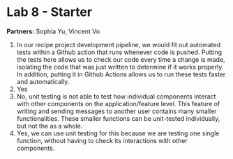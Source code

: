 # Lab 8 - Starter

**Partners:** Sophia Yu, Vincent Vo

1. In our recipe project development pipeline, we would fit out automated tests within a Github action that runs whenever code is pushed. Putting the tests here allows us to check our code every time a change is made, isolating the code that was just written to determine if it works properly. In addition, putting it in Github Actions allows us to run these tests faster and automatically.
2. Yes
3. No, unit testing is not able to test how individual components interact with other components on the application/feature level. This feature of writing and sending messages to another user contains many smaller functionalities. These smaller functions can be unit-tested individually, but not the as a whole.
4. Yes, we can use unit testing for this because we are testing one single function, without having to check its interactions with other components.